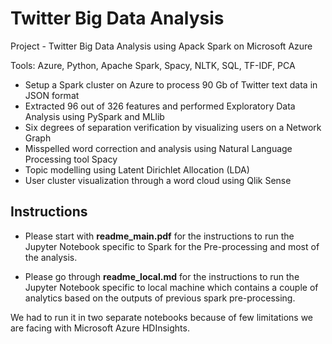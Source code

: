 # Twitter Big Data Analysis

Project - Twitter Big Data Analysis using Apack Spark on Microsoft Azure

Tools: Azure, Python, Apache Spark, Spacy, NLTK, SQL, TF-IDF, PCA

- Setup a Spark cluster on Azure to process 90 Gb of Twitter text data in JSON format 
- Extracted 96 out of 326 features and performed Exploratory Data Analysis using PySpark and MLlib
- Six degrees of separation verification by visualizing users on a Network Graph
- Misspelled word correction and analysis using Natural Language Processing tool Spacy 
- Topic modelling using Latent Dirichlet Allocation (LDA)
- User cluster visualization through a word cloud using Qlik Sense

## Instructions
* Please start with **readme_main.pdf** for the instructions to run the Jupyter Notebook specific to Spark for the Pre-processing and most of the analysis.

* Please go through **readme_local.md** for the instructions to run the Jupyter Notebook specific to local machine which contains a couple of analytics based on the outputs of previous spark pre-processing.

We had to run it in two separate notebooks because of few limitations we are facing with Microsoft Azure HDInsights.